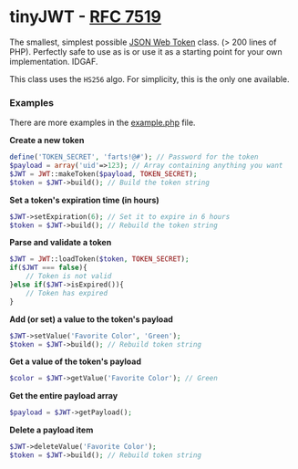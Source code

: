 
# tinyJWT - [RFC 7519](https://tools.ietf.org/html/rfc7519)

The smallest, simplest possible [JSON Web Token](https://jwt.io/) class. (> 200 lines of PHP). Perfectly safe to use as is or use it as a starting point for your own implementation. IDGAF.

This class uses the `HS256` algo. For simplicity, this is the only one available.

### Examples
There are more examples in the [example.php](https://github.com/Pamblam/tinyJWT/blob/master/example.php) file.

**Create a new token**
```php
define('TOKEN_SECRET', 'farts!@#'); // Password for the token
$payload = array('uid'=>123); // Array containing anything you want
$JWT = JWT::makeToken($payload, TOKEN_SECRET);
$token = $JWT->build(); // Build the token string
```
**Set a token's expiration time (in hours)**
```php
$JWT->setExpiration(6); // Set it to expire in 6 hours
$token = $JWT->build(); // Rebuild the token string
```
**Parse and validate a token**
```php
$JWT = JWT::loadToken($token, TOKEN_SECRET);
if($JWT === false){
    // Token is not valid
}else if($JWT->isExpired()){
    // Token has expired
}
```
**Add (or set) a value to the token's payload**
```php
$JWT->setValue('Favorite Color', 'Green');
$token = $JWT->build(); // Rebuild token string
```
**Get a value of the token's payload**
```php
$color = $JWT->getValue('Favorite Color'); // Green
```
**Get the entire payload array**
```php
$payload = $JWT->getPayload();
```
**Delete a payload item**
```php
$JWT->deleteValue('Favorite Color');
$token = $JWT->build(); // Rebuild token string
```

